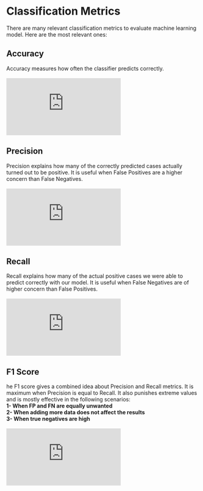 # Classification Metrics

There are many relevant classification metrics to evaluate machine learning model.
Here are the most relevant ones:

## Accuracy
Accuracy measures how often the classifier predicts correctly.
<br>
<br>
![accuracy](https://latex.codecogs.com/gif.latex?%5Cbg_white%20Accuracy%20%3D%20%5Cfrac%7BTP%20&plus;%20TN%7D%7B%5Ctext%7BSample%20Size%7D%7D)

## Precision
Precision explains how many of the correctly predicted cases actually turned out to be positive. It is useful when False Positives are a higher concern than False Negatives.
<br>
<br>
![precision](https://latex.codecogs.com/gif.latex?%5Cbg_white%20Precision%20%3D%20%5Cfrac%7BTP%7D%7BTP%20&plus;%20FP%7D)

## Recall
Recall explains how many of the actual positive cases we were able to predict correctly with our model. It is useful when False Negatives are of higher concern than False Positives.
<br>
<br>
![recall](https://latex.codecogs.com/gif.latex?%5Cbg_white%20Recall%20%3D%20%5Cfrac%7BTP%7D%7BTP%20&plus;%20FN%7D)


## F1 Score
he F1 score gives a combined idea about Precision and Recall metrics. It is maximum when Precision is equal to Recall.
It also punishes extreme values and is mostly effective in the following scenarios:
<br>
**1- When FP and FN are equally unwanted<br>
2- When adding more data does not affect the results<br>
3- When true negatives are high**
<br>
<br>
![recall](https://latex.codecogs.com/gif.latex?%5Cbg_white%20F1%20%3D%202%20%5Ctimes%20%5Cfrac%7BP%20%5Ctimes%20R%20%7D%7BP%20&plus;%20R%7D)



